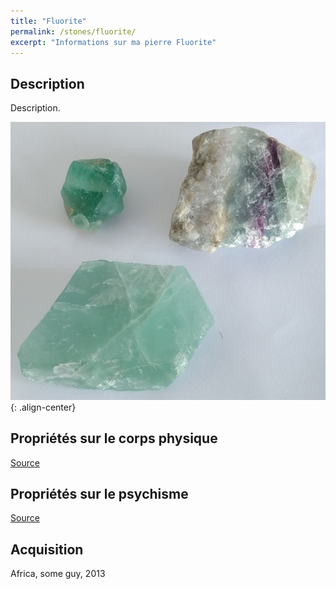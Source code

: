 ```yaml
---
title: "Fluorite"
permalink: /stones/fluorite/
excerpt: "Informations sur ma pierre Fluorite"
---
```


## Description
Description.

![Fluorite](/images/stones/Fluorite_Africa_2010.jpg "Fluorite"){: .align-center}


## Propriétés sur le corps physique


[Source](https://)


## Propriétés sur le psychisme


[Source](https://)

## Acquisition
Africa, some guy, 2013
